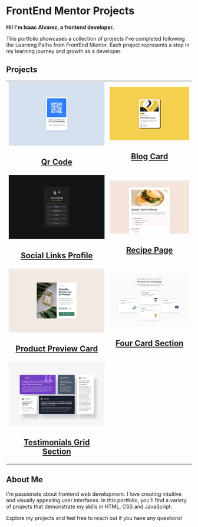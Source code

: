 # FrontEnd Mentor Projects

**Hi! I'm Isaac Alvarez, a frontend developer.**

This portfolio showcases a collection of projects I've completed following the Learning Paths from FrontEnd Mentor. Each project represents a step in my learning journey and growth as a developer.

## Projects

<table>
    <tbody>
        <tr>
            <td>
                <img src="./public/designs/qr-code-component/desktop-design.jpg"/>
                <h2 align='center'><a href="https://isalvarezdev.github.io/frontend-mentor/src/learning-paths/qr-code-component/">Qr Code</a></h2>
            </td>
            <td>
                <img src="./public/designs/blog-card/desktop-design.jpg"/>
                <h2 align='center'><a href="https://isalvarezdev.github.io/frontend-mentor/src/learning-paths/blog-card/">Blog Card</a></h2>
            </td>
        </tr>
        <tr>
            <td>
                <img src="./public/designs/social-links-profile/desktop-design.jpg"/>
                <h2 align='center'><a href="https://isalvarezdev.github.io/frontend-mentor/src/learning-paths/social-links-profile/">Social Links Profile</a></h2>
            </td>
            <td>
                <img src="./public/designs/recipe-page/desktop-project-design.jpg"/>
                <h2 align='center'><a href="https://isalvarezdev.github.io/frontend-mentor/src/learning-paths/recipe-page/">Recipe Page</a></h2>
            </td>
        </tr>
        <tr>
            <td>
                <img src="./public/designs/product-preview-card-component/desktop-design.jpg" />
                <h2 align='center'><a href="https://isalvarezdev.github.io/frontend-mentor/src/learning-paths/product-preview-card-component/">Product Preview Card</a></h2>
            </td>
            <td>
                <img src="./public/designs/four-card-section/desktop-design.jpg" />
                <h2 align='center'><a href="https://isalvarezdev.github.io/frontend-mentor/src/learning-paths/four-card-section/">Four Card Section</a></h2>
            </td>
        </tr>
        <tr>
            <td>
                <img src="./public/designs/testimonials-grid-section/desktop-design.jpg" />
                <h2 align='center'><a href="https://isalvarezdev.github.io/frontend-mentor/src/learning-paths/testimonials-grid-section/">Testimonials Grid Section</a></h2>
            </td>
        </tr>
    </tbody>
</table>

## About Me

I'm passionate about frontend web development. I love creating intuitive and visually appealing user interfaces. In this portfolio, you'll find a variety of projects that demonstrate my skills in HTML, CSS and JavaScript.

Explore my projects and feel free to reach out if you have any questions!